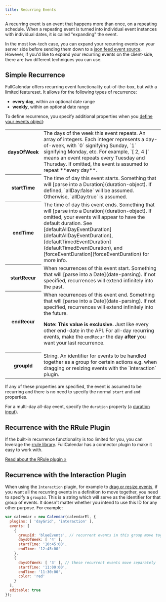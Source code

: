 ```yaml
---
title: Recurring Events
---
```


A recurring event is an event that happens more than once, on a repeating schedule. When a repeating event is turned into individual event instances with individual dates, it is called "expanding" the event.

In the most low-tech case, you can expand your recurring events on your server side before sending them down to a [json feed event source](events-json-feed). However, if you'd like to expand your recurring events on the client-side, there are two different techniques you can use.


## Simple Recurrence

FullCalendar offers recurring event functionality out-of-the-box, but with a limited featureset. It allows for the following types of recurrence:

- **every day**, within an optional date range
- **weekly**, within an optional date range

To define recurrence, you specify additional properties when you [define your events object](event-parsing):

<table>

<tr>
<th>daysOfWeek</th>
<td markdown='1'>
The days of the week this event repeats. An array of integers. Each integer represents a day-of-week, with `0` signifying Sunday, `1` signifying Monday, etc. For example, `[ 2, 4 ]` means an event repeats every Tuesday and Thursday. If omitted, the event is assumed to repeat **every day**.
</td>
</tr>

<tr>
<th>startTime</th>
<td markdown='1'>
The time of day this event starts. Something that will [parse into a Duration](duration-object). If defined, `allDay:false` will be assumed. Otherwise, `allDay:true` is assumed.
</td>
</tr>

<tr>
<th>endTime</th>
<td markdown='1'>
The time of day this event ends. Something that will [parse into a Duration](duration-object). If omitted, your events will appear to have the default duration. See [defaultAllDayEventDuration](defaultAllDayEventDuration), [defaultTimedEventDuration](defaultTimedEventDuration), and [forceEventDuration](forceEventDuration) for more info.
</td>
</tr>

<tr>
<th>startRecur</th>
<td markdown='1'>
When recurrences of this event start. Something that will [parse into a Date](date-parsing). If not specified, recurrences will extend infinitely into the past.
</td>
</tr>

<tr>
<th>endRecur</th>
<td markdown='1'>
When recurrences of this event end. Something that will [parse into a Date](date-parsing). If not specified, recurrences will extend infinitely into the future.

**Note: This value is exclusive.** Just like every other end-date in the API. For all-day recurring events, make the `endRecur` the day **after** you want your last recurrence.
</td>
</tr>

<tr>
<th>groupId</th>
<td markdown='1'>
String. An identifier for events to be handled together as a group for certain actions e.g. when dragging or resizing events with the `interaction` plugin.
</td>
</tr>

</table>

If any of these properties are specified, the event is assumed to be recurring and there is no need to specify the normal `start` and `end` properties.

For a multi-day all-day event, specify the `duration` property (a [duration input](duration-object)).


## Recurrence with the RRule Plugin

If the built-in recurrence functionality is too limited for you, you can leverage the [rrule library](https://github.com/jakubroztocil/rrule). FullCalendar has a connector plugin to make it easy to work with.

[Read about the RRule plugin &raquo;](rrule-plugin)

## Recurrence with the Interaction Plugin

When using the `Interaction` plugin, for example to [drag or resize events](event-dragging-resizing), if you want all the recurring events in a definition to move together, you need to specify a `groupId`. This is a string which will serve as the identifier for that group of events. It doesn't matter whether you intend to use this ID for any other purpose. For example:

```js
var calendar = new Calendar(calendarEl, {
  plugins: [ 'dayGrid', 'interaction' ],
  events: [
    {
      groupId: 'blueEvents', // recurrent events in this group move together
      daysOfWeek: [ '4' ],
      startTime: '10:45:00',
      endTime: '12:45:00'
    },
    {
      daysOfWeek: [ '3' ], // these recurrent events move separately
      startTime: '11:00:00',
      endTime: '11:30:00',
      color: 'red'
    }
  ],
  editable: true
});
```
